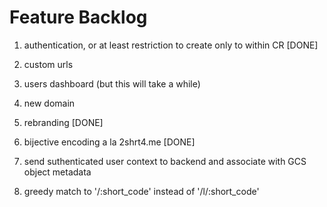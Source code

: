 # Feature Backlog

1) authentication, or at least restriction to create only to within CR [DONE]

2) custom urls

3) users dashboard (but this will take a while)

4) new domain

5) rebranding [DONE]

6) bijective encoding a la 2shrt4.me [DONE]

7) send suthenticated user context to backend and associate with GCS object metadata

8) greedy match to '/:short_code' instead of '/l/:short_code'
